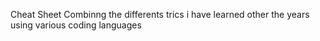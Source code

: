 Cheat Sheet Combinng the differents trics i have learned other the years using various coding languages

